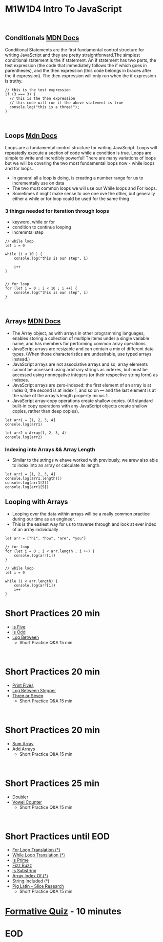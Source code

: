 # M1W1D4 Intro To JavaScript
<br/>

## Conditionals [MDN Docs](https://developer.mozilla.org/en-US/docs/Web/JavaScript/Reference/Statements/if...else)
Conditional Statements are the first fundamental control structure for writing JavaScript and they are pretty straightforward.The simplest conditional statement is the if statement. An if statement has two parts, the test expression (the code that immediately follows the if which goes in parentheses), and the then expression (this code belongs in braces after the if expression). The then expression will only run when the if expression is truthy.
```
// this is the test expression
if (3 === 3) {
  // this is the then expression
  // this code will run if the above statement is true
  console.log("this is a three!");
}

```
<br/>

## Loops [Mdn Docs](https://developer.mozilla.org/en-US/docs/Web/JavaScript/Guide/Loops_and_iteration)
Loops are a fundamental control structure for writing JavaScript. Loops will repeatedly execute a section of code while a condition is true. Loops are simple to write and incredibly powerful! There are many variations of loops but we will be covering the two most fundamental loops now - while loops and for loops.
- In general all a loop is doing, is creating a number range for us to incrementally use on data
- The two most common loops we will use our While loops and For loops.
- Sometimes it might make sense to use one ove the other, but generally either a while or for loop could be used for the same thing

### 3 things needed for iteration through loops
- keyword, while or for
- condition to continue looping
- incremntal step


```
// while loop
let i = 0

while (i < 10 ) {
    console.log("this is our step", i)

    i++
}


// for loop
for (let i = 0 ; i < 10 ; i ++) {
    console.log("this is our step", i)
}

```
<br/>

## Arrays [MDN Docs](https://developer.mozilla.org/en-US/docs/Web/JavaScript/Reference/Global_Objects/Array)
- The Array object, as with arrays in other programming languages, enables storing a collection of multiple items under a single variable name, and has members for performing common array operations.
- JavaScript arrays are resizable and can contain a mix of different data types. (When those characteristics are undesirable, use typed arrays instead.)
- JavaScript arrays are not associative arrays and so, array elements cannot be accessed using arbitrary strings as indexes, but must be accessed using nonnegative integers (or their respective string form) as indexes.
- JavaScript arrays are zero-indexed: the first element of an array is at index 0, the second is at index 1, and so on — and the last element is at the value of the array's length property minus 1.
- JavaScript array-copy operations create shallow copies. (All standard built-in copy operations with any JavaScript objects create shallow copies, rather than deep copies).


```
let arr1 = [1, 2, 3, 4]
console.log(arr1)

let arr2 = Array(1, 2, 3, 4)
console.log(arr2)

```
### Indexing into Arrays && Array Length
- Similar to the strings w ehave worked with previously, we arew also able to index into an array or calculate its length.

```
let arr1 = [1, 2, 3, 4]
console.log(arr1.length())
console.log(arr1[2])
console.log(arr1[5])
```

## Looping with Arrays
- Looping over the data within arrays will be a really common practice during our time as an engineer.
- This is the easiest way for us to traverse through and look at ever index of an array individually

```
let arr = ["hi", "how", "are", "you"]

// for loop
for (let i = 0 ; i < arr.length ; i ++) {
    console.log(arr[i])
}

// while loop
let i = 9

while (i < arr.length) {
    console.log(arr[i])
    i++
}

```


# Short Practices 20 min
- [Is Five](https://open.appacademy.io/learn/js-py---pt-jul-2023-online/week-1---intro-to-javascript/is-five)
- [Is Odd](https://open.appacademy.io/learn/js-py---pt-jul-2023-online/week-1---intro-to-javascript/is-odd)
- [Log Between](https://open.appacademy.io/learn/js-py---pt-jul-2023-online/week-1---intro-to-javascript/log-between)
    - Short Practice Q&A 15 min
<br/>

# Short Practices 20 min
- [Print Fives](https://open.appacademy.io/learn/js-py---pt-jul-2023-online/week-1---intro-to-javascript/print-fives)
- [Log Between Stepper](https://open.appacademy.io/learn/js-py---pt-jul-2023-online/week-1---intro-to-javascript/log-between-stepper)
- [Three or Seven](https://open.appacademy.io/learn/js-py---pt-jul-2023-online/week-1---intro-to-javascript/three-or-seven)
    - Short Practice Q&A 15 min

<br/>

# Short Practices 20 min
- [Sum Array](https://open.appacademy.io/learn/js-py---pt-jul-2023-online/week-1---intro-to-javascript/sum-array)
- [Add Arrays](https://open.appacademy.io/learn/js-py---pt-jul-2023-online/week-1---intro-to-javascript/add-arrays)
    - Short Practice Q&A 15 min

<br/>

# Short Practices 25 min
- [Doubler](https://open.appacademy.io/learn/js-py---pt-jul-2023-online/week-1---intro-to-javascript/doubler)
- [Vowel Counter](https://open.appacademy.io/learn/js-py---pt-jul-2023-online/week-1---intro-to-javascript/vowel-counter----)
    - Short Practice Q&A 15 min

<br/>

# Short Practices until EOD
- [For Loop Translation (*)](https://open.appacademy.io/learn/js-py---pt-jul-2023-online/week-1---intro-to-javascript/for-loop-translation----)
- [While Loop Translation (*)](https://open.appacademy.io/learn/js-py---pt-jul-2023-online/week-1---intro-to-javascript/while-loop-translation----)
- [Is Prime](https://open.appacademy.io/learn/js-py---pt-jul-2023-online/week-1---intro-to-javascript/is-prime)
- [Fizz Buzz](https://open.appacademy.io/learn/js-py---pt-jul-2023-online/week-1---intro-to-javascript/fizz-buzz)
- [Is Substring](https://open.appacademy.io/learn/js-py---pt-jul-2023-online/week-1---intro-to-javascript/is-substring)
- [Array Index Of (*)](https://open.appacademy.io/learn/js-py---pt-jul-2023-online/week-1---intro-to-javascript/array-index-of----)
- [String Included (*)](https://open.appacademy.io/learn/js-py---pt-jul-2023-online/week-1---intro-to-javascript/string-included----)
- [Pig Latin - Slice Research](https://open.appacademy.io/learn/js-py---pt-jul-2023-online/week-1---intro-to-javascript/vowel-counter----)
    - Short Practice Q&A 15 min


# [Formative Quiz](https://open.appacademy.io/learn/js-py---pt-jul-2023-online/week-1---intro-to-javascript/formative-quiz--repeat----thursday) - 10 minutes

# EOD
